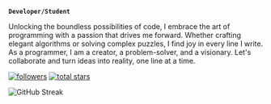 **`Developer/Student`**

Unlocking the boundless possibilities of code, I embrace the art of programming with a passion that drives me forward. Whether crafting elegant algorithms or solving complex puzzles, I find joy in every line I write. As a programmer, I am a creator, a problem-solver, and a visionary. Let's collaborate and turn ideas into reality, one line at a time.

   <p align="left">
      <a href="https://github.com/codewithjom?tab=followers">
         <img alt="followers" title="Follow me on Github" src="https://custom-icon-badges.demolab.com/github/followers/codewithjom?color=236ad3&labelColor=1155ba&style=for-the-badge&logo=person-add&label=Follow&logoColor=white"/></a>
      <a href="https://github.com/codewithjom?tab=repositories&sort=stargazers">
         <img alt="total stars" title="Total stars on GitHub" src="https://custom-icon-badges.demolab.com/github/stars/codewithjom?color=55960c&style=for-the-badge&labelColor=488207&logo=star"/></a>
   </p>

<!--

#

### 📊 Stats

 ![Codewithjom GitHub stats](https://github-readme-stats.vercel.app/api?username=codewithjom&show_icons=true&theme=catppuccin)

-->

![GitHub Streak](https://streak-stats.demolab.com?user=codewithjom&theme=gruvbox&border_radius=4.5)
